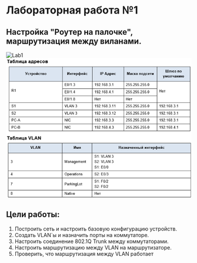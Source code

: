 # Лабораторная работа №1
## Настройка "Роутер на палочке", маршрутизация между виланами.
![Lab1](https://github.com/MikhailSkud/otus_ntw_eng/assets/165217790/f4c4f8ab-4054-4bab-9995-0ef4395c680b)
![alt text](Table1-1.png)
## Цели работы:

  1. Построить сеть и настроить базовую конфигурацию устройств.
  2. Создать VLAN`ы и назначить порты на коммутаторе.
  3. Настроить соединение 802.1Q Trunk между коммутаторами.
  4. Настроить маршрутизацию между VLAN на маршрутизаторе.
  5. Проверить, что маршрутизация между VLAN работает







